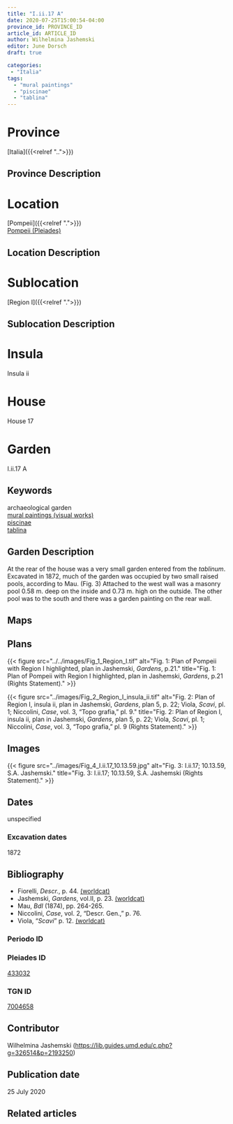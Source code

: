 ```yaml
---
title: "I.ii.17 A"
date: 2020-07-25T15:00:54-04:00
province_id: PROVINCE_ID
article_id: ARTICLE_ID
author: Wilhelmina Jashemski
editor: June Dorsch
draft: true

categories:
 - "Italia"
tags:
  - "mural paintings"
  - "piscinae"
  - "tablina"
---
```


# Province

[Italia]({{<relref "..">}})

## Province Description

<!-- DESCRIPTION -->


# Location

[Pompeii]({{<relref ".">}}) \
[Pompeii (Pleiades)](https://pleiades.stoa.org/places/433032)

## Location Description

<!-- LEAVE THIS BLANK FOR NOW -->

# Sublocation

[Region I]({{<relref ".">}})

## Sublocation Description

<!-- DESCRIPTION -->

# Insula

Insula ii

# House

House 17

# Garden

I.ii.17 A

## Keywords

archaeological garden \
[mural paintings (visual works)](http://vocab.getty.edu/page/aat/300033644) \
[piscinae]( http://vocab.getty.edu/page/aat/300375619) \
[tablina](http://vocab.getty.edu/page/aat/300004180)  

## Garden Description

At the rear of the house was a very small garden entered from the *tablinum*. Excavated in 1872, much of the garden was occupied by two small raised pools, according to Mau. (Fig. 3) Attached to the west wall was a masonry pool 0.58 m. deep on the inside and 0.73 m. high on the outside. The other pool was to the south and there was a garden painting on the rear wall.

## Maps

<!--
OLD WAY (DO NOT USE)
![alt_text](../../images/image_name.ext)
*CAPTION*

NEW WAY ↓↓↓↓
{{< figure src="../../images/image_name.ext" alt="ALT_TEXT" title="CAPTION" >}}
-->

## Plans

{{< figure src="../../images/Fig_1_Region_I.tif" alt="Fig. 1: Plan of Pompeii with Region I highlighted, plan in Jashemski, *Gardens*, p.21." title="Fig. 1: Plan of Pompeii with Region I highlighted, plan in Jashemski, *Gardens*, p.21 (Rights Statement)." >}}

{{< figure src="../images/Fig_2_Region_I_insula_ii.tif" alt="Fig. 2: Plan of Region I, insula ii, plan in Jashemski, *Gardens*, plan 5, p. 22; Viola, *Scavi*, pl. 1; Niccolini, *Case*, vol. 3, “Topo grafia,” pl. 9." title="Fig. 2: Plan of Region I, insula ii, plan in Jashemski, *Gardens*, plan 5, p. 22; Viola, *Scavi*, pl. 1; Niccolini, *Case*, vol. 3, “Topo grafia,” pl. 9 (Rights Statement)." >}}

## Images

{{< figure src="../images/Fig_4_I.ii.17_10.13.59.jpg" alt="Fig. 3: I.ii.17; 10.13.59, S.A. Jashemski." title="Fig. 3: I.ii.17; 10.13.59, S.A. Jashemski
(Rights Statement)." >}}

## Dates

unspecified

### Excavation dates

1872

## Bibliography

* Fiorelli, *Descr.*, p. 44. [(worldcat)](http://www.worldcat.org/oclc/908272023)
* Jashemski, *Gardens*, vol.II, p. 23. [(worldcat)](http://www.worldcat.org/oclc/921816405)
* Mau, *BdI* (1874), pp. 264-265.
* Niccolini, *Case*, vol. 2, “Descr. Gen.,” p. 76.
* Viola, “*Scavi*” p. 12. [(worldcat)](http://www.worldcat.org/oclc/715087975)

### Periodo ID

<!-- [PERIODO_ID](https://pleiades.stoa.org/places/PLEIADES_ID) -->

### Pleiades ID

[433032](https://pleiades.stoa.org/places/433032)

### TGN ID

[7004658](http://vocab.getty.edu/page/tgn/7004658)

## Contributor

Wilhelmina Jashemski (https://lib.guides.umd.edu/c.php?g=326514&p=2193250)

## Publication date

25 July 2020

## Related articles

<!-- Links to other related articles. Leave blank for now -->
